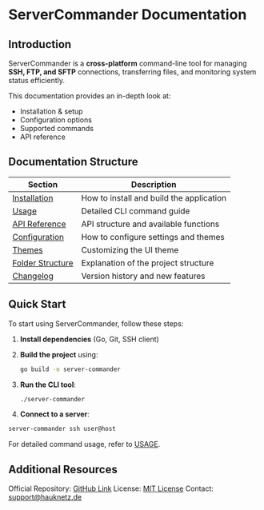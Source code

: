 # ServerCommander Documentation

## Introduction

ServerCommander is a **cross-platform** command-line tool for managing **SSH, FTP, and SFTP** connections, transferring files, and monitoring system status efficiently.

This documentation provides an in-depth look at:

- Installation & setup
- Configuration options
- Supported commands
- API reference

## Documentation Structure

| Section                                   | Description                               |
|-------------------------------------------|-------------------------------------------|
| [Installation](INSTALL.md)                | How to install and build the application  |
| [Usage](USAGE.md)                         | Detailed CLI command guide                |
| [API Reference](API.md)                   | API structure and available functions     |
| [Configuration](CONFIGURATION.md)         | How to configure settings and themes      |
| [Themes](THEMES.md)                       | Customizing the UI theme                  |
| [Folder Structure](FOLDERSTRUCTURE.md)    | Explanation of the project structure      |
| [Changelog](CHANGELOG.md)                 | Version history and new features          |

## Quick Start

To start using ServerCommander, follow these steps:

1. **Install dependencies** (Go, Git, SSH client)
2. **Build the project** using:

   ```bash
   go build -o server-commander
   ```

3. **Run the CLI tool**:

    ```bash
    ./server-commander
    ```

4. **Connect to a server**:

```bash
server-commander ssh user@host
```

For detailed command usage, refer to [USAGE](USAGE.md).

## Additional Resources

Official Repository: [GitHub Link](https://github.com/VectoDE/ServerCommander)
License: [MIT License](https://github.com/VectoDE/ServerCommander/blob/main/LICENSE)
Contact: [support@hauknetz.de](mailto:support@hauknetz.de)
